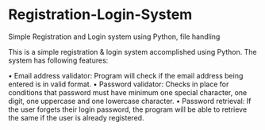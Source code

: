 # Registration-Login-System

Simple Registration and Login system using Python, file handling

This is a simple registration & login system accomplished using Python. The system has following features:

•	Email address validator: Program will check if the email address being entered is in valid format. 
•	Password validator: Checks in place for conditions that password must have minimum one special character, one digit, one uppercase and one lowercase character.
•	Password retrieval: If the user forgets their login password, the program will be able to retrieve the same if the user is already registered. 
